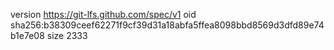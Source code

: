 version https://git-lfs.github.com/spec/v1
oid sha256:b38309ceef62271f9cf39d31a18abfa5ffea8098bbd8569d3dfd89e74b1e7e08
size 2333
